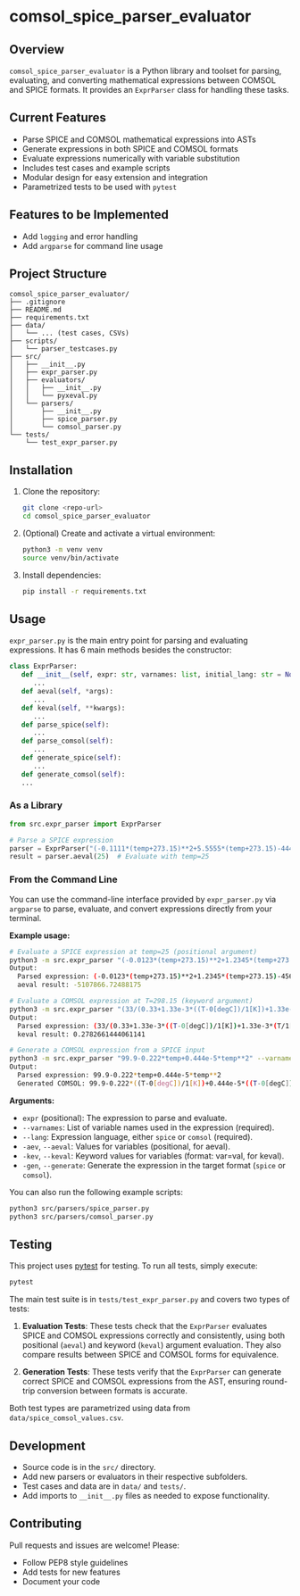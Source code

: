 # comsol_spice_parser_evaluator

## Overview

`comsol_spice_parser_evaluator` is a Python library and toolset for parsing, evaluating, and converting mathematical expressions between COMSOL and SPICE formats. It provides an `ExprParser` class for handling these tasks.

## Current Features

- Parse SPICE and COMSOL mathematical expressions into ASTs
- Generate expressions in both SPICE and COMSOL formats
- Evaluate expressions numerically with variable substitution
- Includes test cases and example scripts
- Modular design for easy extension and integration
- Parametrized tests to be used with `pytest`

## Features to be Implemented

- Add `logging` and error handling
- Add `argparse` for command line usage

## Project Structure

```
comsol_spice_parser_evaluator/
├── .gitignore
├── README.md
├── requirements.txt
├── data/
│   └── ... (test cases, CSVs)
├── scripts/
│   └── parser_testcases.py
├── src/
│   ├── __init__.py
│   ├── expr_parser.py
│   ├── evaluators/
│   │   ├── __init__.py
│   │   └── pyxeval.py
│   └── parsers/
│       ├── __init__.py
│       ├── spice_parser.py
│       └── comsol_parser.py
└── tests/
    └── test_expr_parser.py
```

## Installation

1. Clone the repository:
   ```bash
   git clone <repo-url>
   cd comsol_spice_parser_evaluator
   ```
2. (Optional) Create and activate a virtual environment:
   ```bash
   python3 -m venv venv
   source venv/bin/activate
   ```
3. Install dependencies:
   ```bash
   pip install -r requirements.txt
   ```

## Usage

`expr_parser.py` is the main entry point for parsing and evaluating expressions. It has 6 main methods besides the constructor:

```python
class ExprParser:
   def __init__(self, expr: str, varnames: list, initial_lang: str = None):
      ...
   def aeval(self, *args):
      ...
   def keval(self, **kwargs):
      ...
   def parse_spice(self):
      ...
   def parse_comsol(self):
      ...
   def generate_spice(self):
      ...
   def generate_comsol(self):
   ...
```

### As a Library

```python
from src.expr_parser import ExprParser

# Parse a SPICE expression
parser = ExprParser("(-0.1111*(temp+273.15)**2+5.5555*(temp+273.15)-444.44)*3333", ["temp"], initial_lang ="spice")
result = parser.aeval(25)  # Evaluate with temp=25
```


### From the Command Line


You can use the command-line interface provided by `expr_parser.py` via `argparse` to parse, evaluate, and convert expressions directly from your terminal.

**Example usage:**

```bash
# Evaluate a SPICE expression at temp=25 (positional argument)
python3 -m src.expr_parser "(-0.0123*(temp+273.15)**2+1.2345*(temp+273.15)-456.78)*4321" --varnames temp --lang spice --aeval 25
Output:
  Parsed expression: (-0.0123*(temp+273.15)**2+1.2345*(temp+273.15)-456.78)*4321
  aeval result: -5107866.72488175

# Evaluate a COMSOL expression at T=298.15 (keyword argument)
python3 -m src.expr_parser "(33/(0.33+1.33e-3*((T-0[degC])/1[K])+1.33e-3*(T/1[K])^2))" --varnames T --lang comsol --keval T=298.15
Output:
  Parsed expression: (33/(0.33+1.33e-3*((T-0[degC])/1[K])+1.33e-3*(T/1[K])^2))
  keval result: 0.2782661444061141

# Generate a COMSOL expression from a SPICE input
python3 -m src.expr_parser "99.9-0.222*temp+0.444e-5*temp**2" --varnames temp --lang spice --generate comsol
Output:
  Parsed expression: 99.9-0.222*temp+0.444e-5*temp**2
  Generated COMSOL: 99.9-0.222*((T-0[degC])/1[K])+0.444e-5*((T-0[degC])/1[K])^2
```

**Arguments:**
- `expr` (positional): The expression to parse and evaluate.
- `--varnames`: List of variable names used in the expression (required).
- `--lang`: Expression language, either `spice` or `comsol` (required).
- `-aev`, `--aeval`: Values for variables (positional, for aeval).
- `-kev`, `--keval`: Keyword values for variables (format: var=val, for keval).
- `-gen`, `--generate`: Generate the expression in the target format (`spice` or `comsol`).

You can also run the following example scripts:

```bash
python3 src/parsers/spice_parser.py
python3 src/parsers/comsol_parser.py
```

## Testing

This project uses [pytest](https://docs.pytest.org/) for testing. To run all tests, simply execute:

```bash
pytest
```

The main test suite is in `tests/test_expr_parser.py` and covers two types of tests:

1. **Evaluation Tests**: These tests check that the `ExprParser` evaluates SPICE and COMSOL expressions correctly and consistently, using both positional (`aeval`) and keyword (`keval`) argument evaluation. They also compare results between SPICE and COMSOL forms for equivalence.

2. **Generation Tests**: These tests verify that the `ExprParser` can generate correct SPICE and COMSOL expressions from the AST, ensuring round-trip conversion between formats is accurate.

Both test types are parametrized using data from `data/spice_comsol_values.csv`.

## Development

- Source code is in the `src/` directory.
- Add new parsers or evaluators in their respective subfolders.
- Test cases and data are in `data/` and `tests/`.
- Add imports to `__init__.py` files as needed to expose functionality.

## Contributing

Pull requests and issues are welcome! Please:
- Follow PEP8 style guidelines
- Add tests for new features
- Document your code
